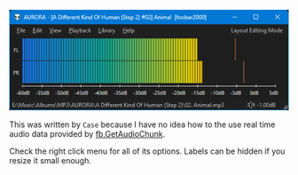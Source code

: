 ![vu-meter](../images/vu-meter.png)

This was written by `Case` because I have no idea how to the use
real time audio data provided by [fb.GetAudioChunk](../docs/namespaces/fb.md#fbgetaudiochunkrequested_length-offset).

Check the right click menu for all of its options. Labels can be hidden if you resize it small enough.
